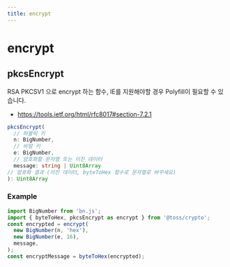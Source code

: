 ```yaml
---
title: encrypt
---
```


# encrypt

## pkcsEncrypt

RSA PKCSV1 으로 encrypt 하는 함수, IE를 지원해야할 경우 Polyfill이 필요할 수 있습니다.

- https://tools.ietf.org/html/rfc8017#section-7.2.1

```typescript
pkcsEncrypt(
  // 퍼블릭 키
  n: BigNumber,
  // 비밀 키
  e: BigNumber,
  // 암호화할 문자열 또는 이진 데이터
  message: string | Uint8Array
// 암호화 결과 (이진 데이터, byteToHex 함수로 문자열로 바꾸세요)
): Uint8Array
```

### Example

```typescript
import BigNumber from 'bn.js';
import { byteToHex, pkcsEncrypt as encrypt } from '@toss/crypto';
const encrypted = encrypt(
  new BigNumber(n, 'hex'),
  new BigNumber(e, 16),
  message,
);
const encryptMessage = byteToHex(encrypted);
```
